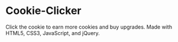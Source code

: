 # Cookie-Clicker
Click the cookie to earn more cookies and buy upgrades. Made with HTML5, CSS3, JavaScript, and jQuery.
